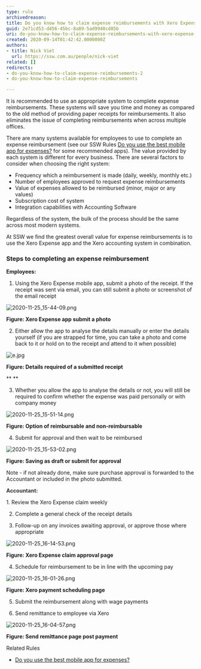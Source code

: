 ```yaml
---
type: rule
archivedreason: 
title: Do you know how to claim expense reimbursements with Xero Expense app
guid: 2e71cd53-d456-45bc-8a89-5ad9948cd85b
uri: do-you-know-how-to-claim-expense-reimbursements-with-xero-expense-app
created: 2020-09-14T01:42:42.0000000Z
authors:
- title: Nick Viet
  url: https://ssw.com.au/people/nick-viet
related: []
redirects:
- do-you-know-how-to-claim-expense-reimbursements-2
- do-you-know-how-to-claim-expense-reimbursements

---
```


It is recommended to use an appropriate system to complete expense reimbursements. These systems will save you time and money as compared to the old method of providing paper receipts for reimbursements. It also eliminates the issue of completing reimbursements when across multiple offices.




There are many systems available for employees to use to complete an expense reimbursement (see our SSW Rules [Do you use the best mobile app for expenses?](/_layouts/15/FIXUPREDIRECT.ASPX?WebId=3dfc0e07-e23a-4cbb-aac2-e778b71166a2&TermSetId=07da3ddf-0924-4cd2-a6d4-a4809ae20160&TermId=1b68e80d-427c-47b6-ba84-b6c86f3d446d) for some recommended apps). The value provided by each system is different for every business. There are several factors to consider when choosing the right system:





* Frequency which a reimbursement is made (daily, weekly, monthly etc.)
* Number of employees approved to request expense reimbursements
* Value of expenses allowed to be reimbursed (minor, major or any values)
* Subscription cost of system
* Integration capabilities with Accounting Software


Regardless of the system, the bulk of the process should be the same across most modern systems.



At SSW we find the greatest overall value for expense reimbursements is to use the Xero Expense app and the Xero accounting system in combination. 





### Steps to completing an expense reimbursement



 **Employees:** 




  1. Using the Xero Expense mobile app, submit a photo of the receipt. If the receipt was sent via email, you can still submit a photo or screenshot of the email receipt








![2020-11-25_15-44-09.png](2020-11-25_15-44-09.png)


 **Figure: Xero Expense app submit a photo** 





2. Either allow the app to analyse the details manually or enter the details yourself (if you are strapped for time, you can take a photo and come back to it or hold on to the receipt and attend to it when possible)




![e.jpg](e.jpg)


 **Figure: Details required of a submitted receipt** 

 **
** 

3. Whether you allow the app to analyse the details or not, you will still be required to confirm whether the expense was paid personally or with company money





![2020-11-25_15-51-14.png](2020-11-25_15-51-14.png) 

 **Figure: Option of reimbursable and non-reimbursable** 



4. Submit for approval and then wait to be reimbursed





![2020-11-25_15-53-02.png](2020-11-25_15-53-02.png) 

 **Figure: Saving as draft or submit for approval** 



Note - if not already done, make sure purchase approval is forwarded to the Accountant or included in the photo submitted.



<font color="#333333"> <strong>Accountant:</strong> </font>




<font color="#333333"> <strong></strong> </font>1. Review the Xero Expense claim weekly




2. Complete a general check of the receipt details




3. Follow-up on any invoices awaiting approval, or approve those where appropriate

![2020-11-25_16-14-53.png](2020-11-25_16-14-53.png)


**Figure: Xero Expense claim approval page** 




4. Schedule for reimbursement to be in line with the upcoming pay




![2020-11-25_16-01-26.png](2020-11-25_16-01-26.png)


 **Figure: Xero payment scheduling page** 




5. Submit the reimbursement along with wage payments





6. Send remittance to employee via Xero 

![2020-11-25_16-04-57.png](2020-11-25_16-04-57.png)


 **Figure: Send remittance page post payment** 

<!--endintro-->

Related Rules

* [Do you use the best mobile app for expenses?](/use-expensify-for-expenses)
